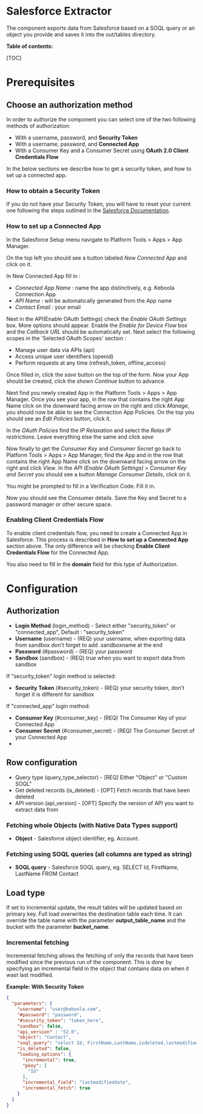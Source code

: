 # Salesforce Extractor

The component exports data from Salesforce based on a SOQL query or an object you provide 
and saves it into the out/tables directory.

**Table of contents:**  
  
[TOC]
# Prerequisites 

## Choose an authorization method

In order to authorize the component you can select one of the two following methods of authorization:
* With a username, password, and **Security Token** 
* With a username, password, and **Connected App** 
* With a Consumer Key and a Consumer Secret using **OAuth 2.0 Client Credentials Flow**

In the below sections we describe how to get a security token, and how to set up a connected app.

### How to obtain a Security Token

If you do not have your Security Token, you will have to reset your current one following the steps outlined in the
[Salesforce Documentation](https://help.salesforce.com/s/articleView?id=sf.user_security_token.htm&type=5).

### How to set up a Connected App

In the Salesforce Setup menu navigate to Platform Tools > Apps > App Manager.

On the top left you should see a button labeled *New Connected App* and click on it.

In New Connected App fill in :

* *Connected App Name* : name the app distinctively, e.g. Keboola Connection App
* *API Name* :  will be automatically generated from the App name
* *Contact Email* : your email

Next in the API(Enable OAuth Settings) check the *Enable OAuth Settings* box. More options should appear. Enable the 
*Enable for Device Flow* box and the *Callback URL* should be automatically set. Next select the following scopes in the 
'Selected OAuth Scopes' section :

*  Manage user data via APIs (api)
*  Access unique user identifiers (openid)
*  Perform requests at any time (refresh_token, offline_access)

Once filled in, click the *save* button on the top of the form. Now your App should be created, click the shown *Continue*
button to advance.

Next find you newly created App in the  Platform Tools > Apps > App Manager. Once you see your app, in the row that contains the
right App Name click on the downward facing arrow on the right and click *Manage*, you should now be able to see the
Connection App Policies. On the top you should see an *Edit Policies* button, click it.

In the *OAuth Policies* find the *IP Relaxation* and select the  *Relax IP restrictions*.
Leave everything else the same and click *save*

Now finally to get the *Consumer Key* and *Consumer Secret* go back to Platform Tools > Apps > App Manager, find the 
App and in the row that contains the right App Name click on the downward facing arrow on the right and click *View*.
In the *API (Enable OAuth Settings)* > *Consumer Key and Secret* you should see a button *Manage Consumer Details*, click on it.

You might be prompted to fill in a Verification Code. Fill it in.

Now you should see the Consumer details. Save the Key and Secret to a password manager or other secure space.

### Enabling Client Credentials Flow

To enable client credentials flow, you need to create a Connected App in Salesforce. This process is described in **How to set up a Connected App** section above.
The only difference will be checking **Enable Client Credentials Flow** for the Connected App.

You also need to fill in the **domain** field for this type of Authorization.

# Configuration

## Authorization

- **Login Method** (login_method) - Select either "security_token" or "connected_app", Default : "security_token"
- **Username** (username) - (REQ) your username, when exporting data from sandbox don't forget to add .sandboxname at the end
- **Password** (#password) - (REQ) your password
- **Sandbox** (sandbox) - (REQ) true when you want to export data from sandbox

If "security_token" login method is selected:
- **Security Token** (#security_token) - (REQ) your security token, don't forget it is different for sandbox

If "connected_app" login method:
- **Consumer Key** (#consumer_key) - (REQ) The Consumer Key of your Connected App
- **Consumer Secret** (#consumer_secret) - (REQ) The Consumer Secret of your Connected App
- 
## Row configuration
 - Query type (query_type_selector) - [REQ] Either "Object" or  "Custom SOQL"
 - Get deleted records (is_deleted) - [OPT] Fetch records that have been deleted
 - API version (api_version) - [OPT] Specify the version of API you want to extract data from

### Fetching whole Objects (with Native Data Types support)

- **Object** - Salesforce object identifier, eg. Account.

### Fetching using SOQL queries (all columns are typed as string)

- **SOQL query** - Salesforce SOQL query, eg. SELECT Id, FirstName, LastName FROM Contact

## Load type
If set to Incremental update, the result tables will be updated based on primary key. 
Full load overwrites the destination table each time. 
It can override the table name with the parameter **output_table_name** and the bucket with the parameter **bucket_name**.

### Incremental fetching 

Incremental fetching allows the fetching of only the records that have been modified since the previous run of
the component. This is done by specifying an incremental field in the object that contains data on when it wast last modified.


**Example: With Security Token**

```json
{
  "parameters": {
    "username": "user@keboola.com",
    "#password": "password",
    "#security_token": "token_here",
    "sandbox": false,
    "api_version" : "52.0",
    "object": "Contact",
    "soql_query": "select Id, FirstName,LastName,isdeleted,lastmodifieddate from Contact",
    "is_deleted": false,
    "loading_options": {
      "incremental": true,
      "pkey": [
        "Id"
      ],
      "incremental_field": "lastmodifieddate",
      "incremental_fetch": true
    }
  }
}
```


